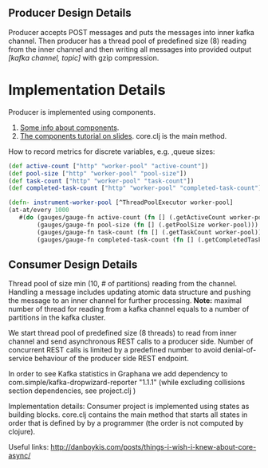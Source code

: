 Producer Design Details
----

Producer accepts POST messages and puts the messages into inner kafka channel.
Then producer has a thread pool of predefined size (8) reading from the inner channel and then writing all messages into provided output *[kafka channel, topic]* with gzip compression.

Implementation Details 
===
Producer is implemented using components. 
1. [Some info about components](https://www.youtube.com/watch?v=13cmHf_kt-Q). 
2. [The components tutorial on slides](https://cb.codes/a-tutorial-of-stuart-sierras-component-for-clojure/). core.clj is the main method.

How to record metrics for discrete variables, e.g. ,queue sizes:

```clojure
(def active-count ["http" "worker-pool" "active-count"]) 
(def pool-size ["http" "worker-pool" "pool-size"]) 
(def task-count ["http" "worker-pool" "task-count"]) 
(def completed-task-count ["http" "worker-pool" "completed-task-count"])

(defn- instrument-worker-pool [^ThreadPoolExecutor worker-pool] 
(at-at/every 1000 
   #(do (gauges/gauge-fn active-count (fn [] (.getActiveCount worker-pool))) 
        (gauges/gauge-fn pool-size (fn [] (.getPoolSize worker-pool))) 
        (gauges/gauge-fn task-count (fn [] (.getTaskCount worker-pool))) 
        (gauges/gauge-fn completed-task-count (fn [] (.getCompletedTaskCount worker-pool)))) (at-at/mk-pool)))
```

Consumer Design Details
----
Thread pool of size min (10, # of partitions) reading from the channel. Handling a message includes updating atomic data structure and pushing the message to an inner channel for further processing. __Note:__ maximal number of thread for reading from a kafka channel equals to a number of partitions in the kafka cluster.

We start thread pool of predefined size (8 threads) to read from inner channel and send asynchronous REST calls to a producer side. Number of concurrent REST calls is limited by a predefined number to avoid denial-of-service behaviour of the producer side REST endpoint.

In order to see Kafka statistics in Graphana we add dependency to com.simple/kafka-dropwizard-reporter "1.1.1" (while excluding collisions section dependencies, see project.clj )

Implementation details: Consumer project is implemented using states as building blocks. core.clj contains the main method that starts all states in order that is defined by by a programmer (the order is not computed by clojure).

Useful links: http://danboykis.com/posts/things-i-wish-i-knew-about-core-async/
